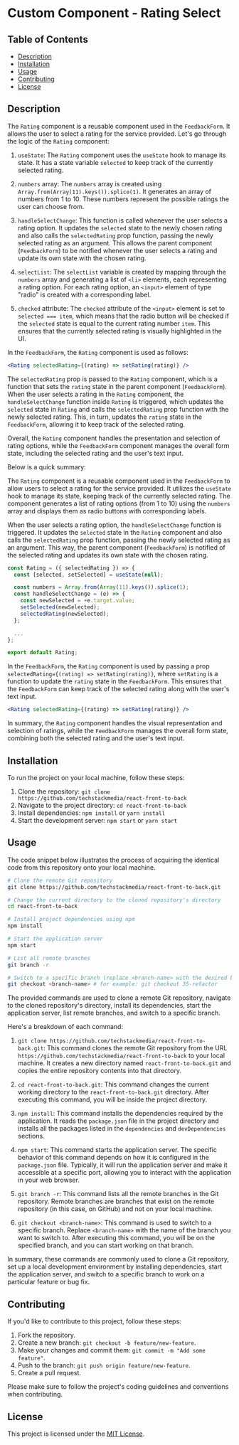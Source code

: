 # Custom Component - Rating Select

## Table of Contents

- [Description](#description)
- [Installation](#installation)
- [Usage](#usage)
- [Contributing](#contributing)
- [License](#license)

## Description

The `Rating` component is a reusable component used in the `FeedbackForm`. It allows the user to select a rating for the service provided. Let's go through the logic of the `Rating` component:

1. `useState`: The `Rating` component uses the `useState` hook to manage its state. It has a state variable `selected` to keep track of the currently selected rating.

2. `numbers` array: The `numbers` array is created using `Array.from(Array(11).keys()).splice(1)`. It generates an array of numbers from 1 to 10. These numbers represent the possible ratings the user can choose from.

3. `handleSelectChange`: This function is called whenever the user selects a rating option. It updates the `selected` state to the newly chosen rating and also calls the `selectedRating` prop function, passing the newly selected rating as an argument. This allows the parent component (`FeedbackForm`) to be notified whenever the user selects a rating and update its own state with the chosen rating.

4. `selectList`: The `selectList` variable is created by mapping through the `numbers` array and generating a list of `<li>` elements, each representing a rating option. For each rating option, an `<input>` element of type "radio" is created with a corresponding label.

5. `checked` attribute: The `checked` attribute of the `<input>` element is set to `selected === item`, which means that the radio button will be checked if the `selected` state is equal to the current rating number `item`. This ensures that the currently selected rating is visually highlighted in the UI.

In the `FeedbackForm`, the `Rating` component is used as follows:

```jsx
<Rating selectedRating={(rating) => setRating(rating)} />
```

The `selectedRating` prop is passed to the `Rating` component, which is a function that sets the `rating` state in the parent component (`FeedbackForm`). When the user selects a rating in the `Rating` component, the `handleSelectChange` function inside `Rating` is triggered, which updates the `selected` state in `Rating` and calls the `selectedRating` prop function with the newly selected rating. This, in turn, updates the `rating` state in the `FeedbackForm`, allowing it to keep track of the selected rating.

Overall, the `Rating` component handles the presentation and selection of rating options, while the `FeedbackForm` component manages the overall form state, including the selected rating and the user's text input.

Below is a quick summary:

The `Rating` component is a reusable component used in the `FeedbackForm` to allow users to select a rating for the service provided. It utilizes the `useState` hook to manage its state, keeping track of the currently selected rating. The component generates a list of rating options (from 1 to 10) using the `numbers` array and displays them as radio buttons with corresponding labels.

When the user selects a rating option, the `handleSelectChange` function is triggered. It updates the `selected` state in the `Rating` component and also calls the `selectedRating` prop function, passing the newly selected rating as an argument. This way, the parent component (`FeedbackForm`) is notified of the selected rating and updates its own state with the chosen rating.

```jsx
const Rating = ({ selectedRating }) => {
  const [selected, setSelected] = useState(null);

  const numbers = Array.from(Array(11).keys()).splice(1);
  const handleSelectChange = (e) => {
    const newSelected = +e.target.value;
    setSelected(newSelected);
    selectedRating(newSelected);
  };

  ...
};

export default Rating;
```

In the `FeedbackForm`, the `Rating` component is used by passing a prop `selectedRating={(rating) => setRating(rating)}`, where `setRating` is a function to update the `rating` state in the `FeedbackForm`. This ensures that the `FeedbackForm` can keep track of the selected rating along with the user's text input.

```jsx
<Rating selectedRating={(rating) => setRating(rating)} />
```

In summary, the `Rating` component handles the visual representation and selection of ratings, while the `FeedbackForm` manages the overall form state, combining both the selected rating and the user's text input.

## Installation

To run the project on your local machine, follow these steps:

1. Clone the repository: `git clone https://github.com/techstackmedia/react-front-to-back`
2. Navigate to the project directory: `cd react-front-to-back`
3. Install dependencies: `npm install` or `yarn install`
4. Start the development server: `npm start` or `yarn start`

## Usage

The code snippet below illustrates the process of acquiring the identical code from this repository onto your local machine.

```bash
# Clone the remote Git repository
git clone https://github.com/techstackmedia/react-front-to-back.git

# Change the current directory to the cloned repository's directory
cd react-front-to-back

# Install project dependencies using npm
npm install

# Start the application server
npm start

# List all remote branches
git branch -r

# Switch to a specific branch (replace <branch-name> with the desired branch name)
git checkout <branch-name> # for example: git checkout 35-refactor
```

The provided commands are used to clone a remote Git repository, navigate to the cloned repository's directory, install its dependencies, start the application server, list remote branches, and switch to a specific branch.

Here's a breakdown of each command:

1. `git clone https://github.com/techstackmedia/react-front-to-back.git`: This command clones the remote Git repository from the URL `https://github.com/techstackmedia/react-front-to-back` to your local machine. It creates a new directory named `react-front-to-back.git` and copies the entire repository contents into that directory.

2. `cd react-front-to-back.git`: This command changes the current working directory to the `react-front-to-back.git` directory. After executing this command, you will be inside the project directory.

3. `npm install`: This command installs the dependencies required by the application. It reads the `package.json` file in the project directory and installs all the packages listed in the `dependencies` and `devDependencies` sections.

4. `npm start`: This command starts the application server. The specific behavior of this command depends on how it is configured in the `package.json` file. Typically, it will run the application server and make it accessible at a specific port, allowing you to interact with the application in your web browser.

5. `git branch -r`: This command lists all the remote branches in the Git repository. Remote branches are branches that exist on the remote repository (in this case, on GitHub) and not on your local machine.

6. `git checkout <branch-name>`: This command is used to switch to a specific branch. Replace `<branch-name>` with the name of the branch you want to switch to. After executing this command, you will be on the specified branch, and you can start working on that branch.

In summary, these commands are commonly used to clone a Git repository, set up a local development environment by installing dependencies, start the application server, and switch to a specific branch to work on a particular feature or bug fix.

## Contributing

If you'd like to contribute to this project, follow these steps:

1. Fork the repository.
2. Create a new branch: `git checkout -b feature/new-feature`.
3. Make your changes and commit them: `git commit -m "Add some feature"`.
4. Push to the branch: `git push origin feature/new-feature`.
5. Create a pull request.

Please make sure to follow the project's coding guidelines and conventions when contributing.

## License

This project is licensed under the [MIT License](https://opensource.org/licenses/MIT).
